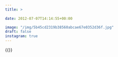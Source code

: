 ```yaml
---
title: >
  
date: 2012-07-07T14:14:55+00:00

image: "/img/5b45cd2319b38560abcae67e0352d36f.jpg"
draft: false
instagram: true
---
```


{{<photo src="/img/5b45cd2319b38560abcae67e0352d36f.jpg">}}
